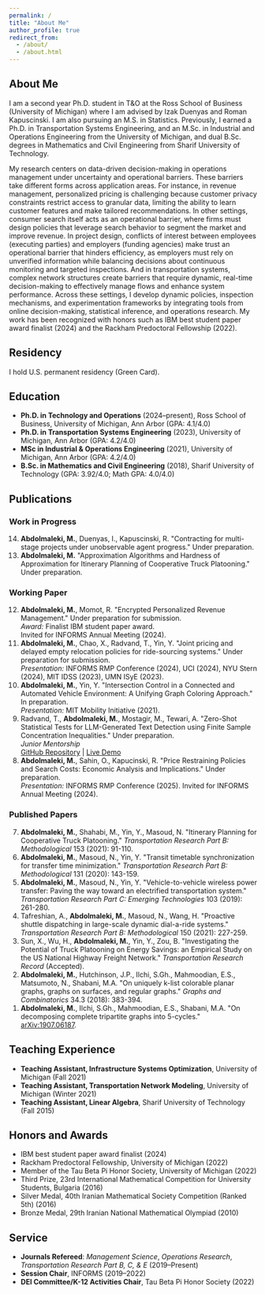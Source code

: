 ```yaml
---
permalink: /
title: "About Me"
author_profile: true
redirect_from: 
  - /about/
  - /about.html
---
```


## About Me

I am a second year Ph.D. student in T&O at the Ross School of Business (University of Michigan) where I am advised by Izak Duenyas and Roman Kapuscinski. I am also pursuing an M.S. in Statistics. Previously, I earned a Ph.D. in Transportation Systems Engineering, and an M.Sc. in Industrial and Operations Engineering from the University of Michigan, and dual B.Sc. degrees in Mathematics and Civil Engineering from Sharif University of Technology.

My research centers on data-driven decision-making in operations management under uncertainty and operational barriers. These barriers take different forms across application areas. For instance, in revenue management, personalized pricing is challenging because customer privacy constraints restrict access to granular data, limiting the ability to learn customer features and make tailored recommendations. In other settings, consumer search itself acts as an operational barrier, where firms must design policies that leverage search behavior to segment the market and improve revenue. In project design, conflicts of interest between employees (executing parties) and employers (funding agencies) make trust an operational barrier that hinders efficiency, as employers must rely on unverified information while balancing decisions about continuous monitoring and targeted inspections. And in transportation systems, complex network structures create barriers that require dynamic, real-time decision-making to effectively manage flows and enhance system performance. Across these settings, I develop dynamic policies, inspection mechanisms, and experimentation frameworks by integrating tools from online decision-making, statistical inference, and operations research. My work has been recognized with honors such as IBM best student paper award finalist (2024) and the Rackham Predoctoral Fellowship (2022).

## Residency

I hold U.S. permanent residency (Green Card).

## Education
- **Ph.D. in Technology and Operations** (2024–present), Ross School of Business, University of Michigan, Ann Arbor  (GPA: 4.1/4.0)
- **Ph.D. in Transportation Systems Engineering** (2023), University of Michigan, Ann Arbor  (GPA: 4.2/4.0)
- **MSc in Industrial & Operations Engineering** (2021), University of Michigan, Ann Arbor (GPA: 4.2/4.0)  
- **B.Sc. in Mathematics and Civil Engineering** (2018), Sharif University of Technology (GPA: 3.92/4.0; Math GPA: 4.0/4.0)

## Publications

### Work in Progress  
<ol reversed start="14">
  <li><strong>Abdolmaleki, M.</strong>, Duenyas, I., Kapuscinski, R. "Contracting for multi-stage projects under
unobservable agent progress." Under preparation.</li>
  <li><strong>Abdolmaleki, M.</strong> "Approximation Algorithms and Hardness of Approximation for Itinerary Planning of Cooperative Truck Platooning." Under preparation.</li>
</ol>


### Working Paper  
<ol reversed start="12">
  <li>
    <strong>Abdolmaleki, M.</strong>, Momot, R. "Encrypted Personalized Revenue Management." Under preparation for submission.<br>
    <em>Award:</em> Finalist IBM student paper award.<br>
    Invited for INFORMS Annual Meeting (2024).
  </li>
  <li>
    <strong>Abdolmaleki, M.</strong>, Chao, X., Radvand, T., Yin, Y. "Joint pricing and delayed empty relocation policies for ride-sourcing systems." Under preparation for submission.<br>
    <em>Presentation:</em> INFORMS RMP Conference (2024), UCI (2024), NYU Stern (2024), MIT IDSS (2023), UMN ISyE (2023).
  </li>
  <li>
    <strong>Abdolmaleki, M.</strong>, Yin, Y. "Intersection Control in a Connected and Automated Vehicle Environment: A Unifying Graph Coloring Approach." In preparation.<br>
    <em>Presentation:</em> MIT Mobility Initiative (2021).
  </li>
  <li>
    Radvand, T., <strong>Abdolmaleki, M.</strong>, Mostagir, M., Tewari, A. "Zero-Shot Statistical Tests for LLM-Generated Text Detection using Finite Sample Concentration Inequalities." Under preparation.<br>
    <em>Junior Mentorship</em><br> <a href="https://github.com/TaraRadvand74/llm-text-detection">GitHub Repository</a> | <a href="https://huggingface.co/spaces/tararad/Liketropy-LLM-Detector">Live Demo</a>
  </li>
  <li>
    <strong>Abdolmaleki, M.</strong>, Sahin, O., Kapucinski, R.  "Price Restraining Policies and Search Costs: Economic Analysis and Implications." Under preparation.<br>
    <em>Presentation:</em> INFORMS RMP Conference (2025). Invited for INFORMS Annual Meeting (2024).
  </li>
</ol>


### Published Papers 
<ol reversed start="7">
  <li><strong>Abdolmaleki, M.</strong>, Shahabi, M., Yin, Y., Masoud, N. "Itinerary Planning for Cooperative Truck Platooning." <em>Transportation Research Part B: Methodological</em> 153 (2021): 91-110.</li>
  <li><strong>Abdolmaleki, M.</strong>, Masoud, N., Yin, Y. "Transit timetable synchronization for transfer time minimization." <em>Transportation Research Part B: Methodological</em> 131 (2020): 143-159.</li>
  <li><strong>Abdolmaleki, M.</strong>, Masoud, N., Yin, Y. "Vehicle-to-vehicle wireless power transfer: Paving the way toward an electrified transportation system." <em>Transportation Research Part C: Emerging Technologies</em> 103 (2019): 261-280.</li>
  <li>Tafreshian, A., <strong>Abdolmaleki, M.</strong>, Masoud, N., Wang, H. "Proactive shuttle dispatching in large-scale dynamic dial-a-ride systems." <em>Transportation Research Part B: Methodological</em> 150 (2021): 227-259.</li>
  <li>Sun, X., Wu, H., <strong>Abdolmaleki, M.</strong>, Yin, Y., Zou, B. "Investigating the Potential of Truck Platooning on Energy Savings: an Empirical Study on the US National Highway Freight Network." <em>Transportation Research Record</em> (Accepted).</li>
  <li><strong>Abdolmaleki, M.</strong>, Hutchinson, J.P., Ilchi, S.Gh., Mahmoodian, E.S., Matsumoto, N., Shabani, M.A. "On uniquely k-list colorable planar graphs, graphs on surfaces, and regular graphs." <em>Graphs and Combinatorics</em> 34.3 (2018): 383-394.</li>
  <li><strong>Abdolmaleki, M.</strong>, Ilchi, S.Gh., Mahmoodian, E.S., Shabani, M.A. "On decomposing complete tripartite graphs into 5-cycles." <a href="https://arxiv.org/abs/1907.06187">arXiv:1907.06187</a>.</li>
</ol>






## Teaching Experience
- **Teaching Assistant, Infrastructure Systems Optimization**, University of Michigan (Fall 2021)  
- **Teaching Assistant, Transportation Network Modeling**, University of Michigan (Winter 2021)  
- **Teaching Assistant, Linear Algebra**, Sharif University of Technology (Fall 2015)

## Honors and Awards
- IBM best student paper award finalist (2024) 
- Rackham Predoctoral Fellowship, University of Michigan (2022)  
- Member of the Tau Beta Pi Honor Society, University of Michigan (2022)  
- Third Prize, 23rd International Mathematical Competition for University Students, Bulgaria (2016)  
- Silver Medal, 40th Iranian Mathematical Society Competition (Ranked 5th) (2016)  
- Bronze Medal, 29th Iranian National Mathematical Olympiad (2010)

## Service
- **Journals Refereed**: *Management Science*, *Operations Research*, *Transportation Research Part B, C, & E* (2019–Present)  
- **Session Chair**, INFORMS (2019–2022)  
- **DEI Committee/K-12 Activities Chair**, Tau Beta Pi Honor Society (2022)  